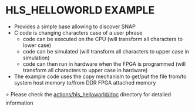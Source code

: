 # HLS_HELLOWORLD EXAMPLE

* Provides a simple base allowing to discover SNAP
* C code is changing characters case of a user phrase
  * code can be executed on the CPU (will transform all characters to lower case)
  * code can be simulated (will transform all characters to upper case in simulation)
  * code can then run in hardware when the FPGA is programmed (will transform all characters to upper case in hardware)
* The example code uses the copy mechanism to get/put the file from/to system host memory to/from DDR FPGA attached memory

:star: Please check the [actions/hls_helloworld/doc](./doc/) directory for detailed information

